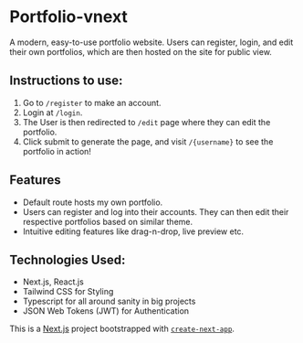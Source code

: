# Portfolio-vnext
A modern, easy-to-use portfolio website. Users can register, login, and edit their own portfolios, which are then hosted on the site for public view.

## Instructions to use:
1. Go to `/register` to make an account.
2. Login at `/login`.
3. The User is then redirected to `/edit` page where they can edit the portfolio.
4. Click submit to generate the page, and visit `/{username}` to see the portfolio in action!

## Features
- Default route hosts my own portfolio.
- Users can register and log into their accounts. They can then edit their respective portfolios based on similar theme.
- Intuitive editing features like drag-n-drop, live preview etc.

## Technologies Used:
- Next.js, React.js
- Tailwind CSS for Styling
- Typescript for all around sanity in big projects
- JSON Web Tokens (JWT) for Authentication


This is a [Next.js](https://nextjs.org/) project bootstrapped with [`create-next-app`](https://github.com/vercel/next.js/tree/canary/packages/create-next-app).
